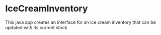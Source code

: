 # IceCreamInventory
This java app creates an interface for an ice cream inventory that can be updated with its current stock
